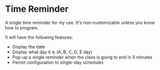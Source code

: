 # Time Reminder
A single time reminder for my use. It's non-customizable unless you know how to program.

It will have the following features:
* Display the date
* Display what day it is (A, B, C, D, E day)
* Pop-up a single reminder when the class is going to end in 5 minutes
* Permit configuration to single-day schedules